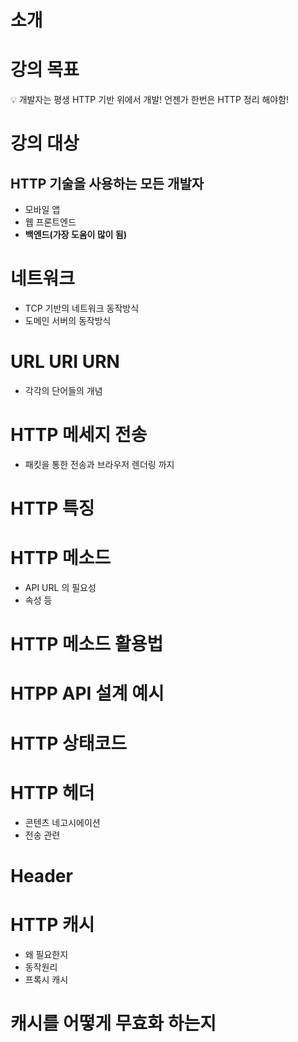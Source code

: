 # 소개

# 강의 목표

<aside>
💡 개발자는 평생 HTTP 기반 위에서 개발!
언젠가 한번은 HTTP 정리 해야함!

</aside>

# 강의 대상

## HTTP 기술을 사용하는 모든 개발자

- 모바일 앱
- 웹 프론트엔드
- **백엔드(가장 도움이 많이 됨)**

# 네트워크

- TCP 기반의 네트워크 동작방식
- 도메인 서버의 동작방식

# URL URI URN

- 각각의 단어들의 개념

# HTTP 메세지 전송

- 패킷을 통한 전송과 브라우저 렌더링 까지

# HTTP 특징

# HTTP 메소드

- API URL 의 필요성
- 속성 등

# HTTP 메소드 활용법

# HTPP API 설계 예시

# HTTP 상태코드

# HTTP 헤더

- 콘텐츠 네고시에이션
- 전송 관련

# Header

# HTTP 캐시

- 왜 필요한지
- 동작원리
- 프록시 캐시

# 캐시를 어떻게 무효화 하는지